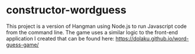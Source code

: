 # constructor-wordguess

This project is a version of Hangman using Node.js to run Javascript code from the command line. The game uses a similar logic to the front-end application I created that can be found here: https://dolaku.github.io/word-guess-game/


